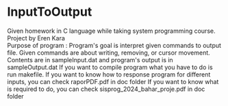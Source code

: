 # InputToOutput

Given homework in C language while taking system programming course.   
Project by Eren Kara  
Purpose of program : Program's goal is interpret given commands to output file. Given commands are about writing, removing, or cursor movement.  
Contents are in sampleInput.dat and program's output is in sampleOutput.dat
If you want to compile program what you have to do is run makefile.
If you want to know how to response program for different inputs, you can check raporPDF.pdf in doc folder
If you want to know what is required to do, you can check sisprog_2024_bahar_proje.pdf in doc folder
